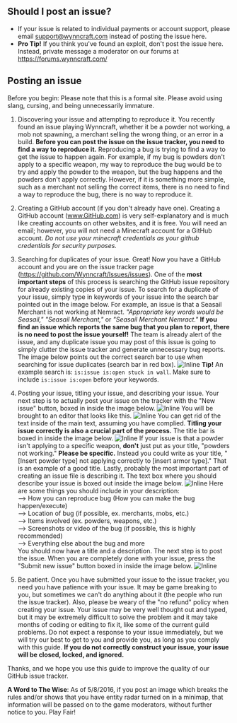## Should I post an issue?
* If your issue is related to individual payments or account support, please email support@wynncraft.com instead of posting the issue here.
* __Pro Tip!__ If you think you've found an exploit, don't post the issue here. Instead, private message a moderator on our forums at https://forums.wynncraft.com/

## Posting an issue
Before you begin: Please note that this is a formal site. Please avoid using slang, cursing, and being unnecessarily immature.

1. Discovering your issue and attempting to reproduce it.
You recently found an issue playing Wynncraft, whether it be a powder not working, a mob not spawning, a merchant selling the wrong thing, or an error in a build. **Before you can post the issue on the issue tracker, you need to find a way to reproduce it.** Reproducing a bug is trying to find a way to get the issue to happen again. For example, if my bug is powders don't apply to a specific weapon, my way to reproduce the bug would be to try and apply the powder to the weapon, but the bug happens and the powders don't apply correctly. However, if it is something more simple, such as a merchant not selling the correct items, there is no need to find a way to reproduce the bug, there is no way to reproduce it.

2. Creating a GitHub account (if you don't already have one).
Creating a GitHub account (www.GitHub.com) is very self-explanatory and is much like creating accounts on other websites, and it is free. You will need an email; however, you will not need a Minecraft account for a GitHub account. *Do not use your minecraft credentials as your github credentials for security purposes.*

3. Searching for duplicates of your issue.
Great! Now you have a GitHub account and you are on the issue tracker page (https://github.com/Wynncraft/Issues/issues). One of the **most important steps** of this process is searching the GitHub issue repository for already existing copies of your issue. To search for a duplicate of your issue, simply type in keywords of your issue into the search bar pointed out in the image below. For example, an issue is that a Seasail Merchant is not working at Nemract. *"Appropriate key words would be Seasail,"* *"Seasail Merchant,"* or *"Seasail Merchant Nemract."* **If you find an issue which reports the same bug that you plan to report, there is no need to post the issue yourself!** The team is already alert of the issue, and any duplicate issue you may post of this issue is going to simply clutter the issue tracker and generate unnecessary bug reports. The image below points out the correct search bar to use when searching for issue duplicates (search bar in red box).
![Inline](http://i.imgur.com/YzTJWrq.png)
**Tip!** An example search is: `is:issue is:open stuck in wall`. Make sure to include `is:issue is:open` before your keywords.

4. Posting your issue, titling your issue, and describing your issue.
Your next step is to actually post your issue on the tracker with the "New issue" button, boxed in inside the image below.
![Inline](http://i.imgur.com/qLppca5.png)
You will be brought to an editor that looks like this.
![Inline](http://i.imgur.com/zq2XOGp.png)
You can get rid of the text inside of the main text, assuming you have complied.
**Titling your issue correctly is also a crucial part of the process.** The title bar is boxed in inside the image below.
![Inline](http://i.imgur.com/nb6oA7Y.png)
If your issue is that a powder isn't applying to a specific weapon, **don't** just put as your title, "powders not working." **Please be specific.** Instead you could write as your title, "[Insert powder type] not applying correctly to [insert armor type]." That is an example of a good title. Lastly, probably the most important part of creating an issue file is describing it. The text box where you should describe your issue is boxed out inside the image below.
![Inline](http://i.imgur.com/ofDtbuV.png)
Here are some things you should include in your description:    
--> How you can reproduce bug (How you can make the bug happen/execute)    
--> Location of bug (if possible, ex. merchants, mobs, etc.)    
--> Items involved (ex. powders, weapons, etc.)    
--> Screenshots or video of the bug (if possible, this is highly recommended)    
--> Everything else about the bug and more    
You should now have a title and a description. The next step is to post the issue. When you are completely done with your issue, press the "Submit new issue" button boxed in inside the image below.
![Inline](http://i.imgur.com/phmVepB.png)

5. Be patient.
Once you have submitted your issue to the issue tracker, you need you have patience with your issue. It may be game breaking to you, but sometimes we can't do anything about it (the people who run the issue tracker). Also, please be weary of the "no refund" policy when creating your issue. Your issue may be very well thought out and typed, but it may be extremely difficult to solve the problem and it may take months of coding or editing to fix it, like some of the current guild problems. Do not expect a response to your issue immediately, but we will try our best to get to you and provide you, as long as you comply with this guide. **If you do not correctly construct your issue, your issue will be closed, locked, and ignored.**

Thanks, and we hope you use this guide to improve the quality of our GitHub issue tracker.

**A Word to The Wise**: As of 5/8/2016, if you post an image which breaks the rules and/or shows that you have entity radar turned on in a minimap, that information will be passed on to the game moderators, without further notice to you.  Play Fair!
